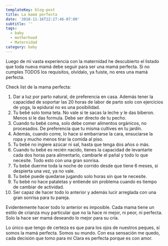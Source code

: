 ```yaml
---
templateKey: blog-post
title: La mamá perfecta
date: '2018-11-16T22:27:46-07:00'
subtitle: ''
tags:
  - baby
  - motherhood
  - Maternidad
category: baby
---
```

Luego de mi vasta experiencia con la maternidad he descubierto el listado que toda nueva mamá debe seguir para ser una mamá perfecta. Si no cumples TODOS los requisitos, olvídalo, ya fuiste, no eres una mamá perfecta.

Check list de la mama perfecta:

1. Dar a luz por parto natural, de preferencia en casa. Además tener la capacidad de soportar las 20 horas de labor de parto solo con ejercicios de yoga, la epidural no es una posibilidad.
2. Tu bebé solo toma teta. No vale si te sacas la leche y le das biberon. Menos si le das formula. Debe ser directo de tu pecho.
3. Cuando tu bebé coma, solo debe comer alimentos orgánicos, no procesados. De preferencia que tu misma cultives en tu jardín.
4. Además, cuando come, lo hace si embarrarse la cara, ensuciarse la ropa y mucho menos tirar la comida al piso.
5. Tu bebé no ingiere azúcar ni sal, hasta que tenga dos años o más.
6. Cuando tu bebé es recién nacido, tienes la capacidad de levantarte cada dos horas para alimentarlo, cambiarle el pañal y todo lo que necesite. Todo esto con una gran sonrisa.
7. Tu bebé duerme toda la noche de corrido desde que tiene 6 meses, si despierta una vez, ya no vale.
8. Tu bebé puede quedarse jugando solo horas sin que te necesite.
9. Tu bebé no hace pataletas y entiende sin problema cuando es tiempo de cambiar de actividad.
10. Ser capaz de hacer todo lo anterior y además lucir arreglada con una gran sonrisa para tu pareja.

Evidentemente hacer todo lo anterior es imposible. Cada mama tiene un estilo de crianza muy particular que no la hace ni mejor, ni peor, ni perfecta. Solo la hace ser mamá deseando lo mejor para su cría.

Lo único que tengo de certeza es que para los ojos de nuestros peques, sí somos la mamá perfecta. Somos su mundo. Con esa sensación me quedo, cada decisión que tomo para mi Clara es perfecta porque es con amor.
